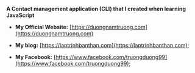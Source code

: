 **A Contact management application (CLI) that I created when learning JavaScript**

- **My Official Website:** [https://duongnamtruong.com](https://duongnamtruong.com)

- **My blog:** [https://laptrinhbanthan.com](https://laptrinhbanthan.com);

- **My Facebook:** [https://www.facebook.com/truongduong99](https://www.facebook.com/truongduong99);